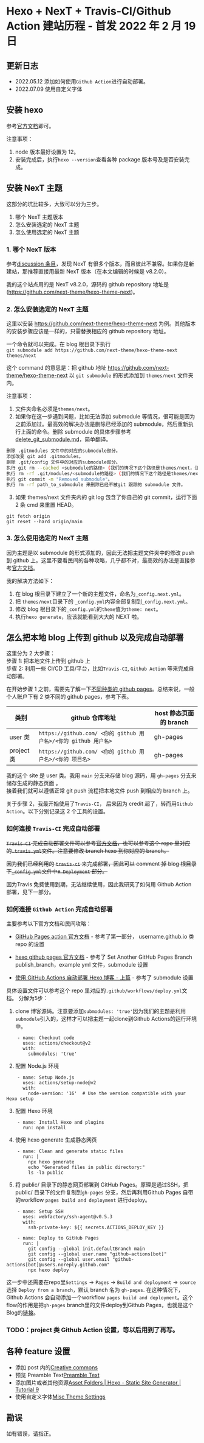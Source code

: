 # Hexo + NexT + Travis-CI/Github Action 建站历程 - 首发 2022 年 2 月 19 日

## 更新日志

- 2022.05.12 添加如何使用`Github Action`进行自动部署。
- 2022.07.09 使用自定义字体

## 安装 hexo

参考[官方文档](https://hexo.io/docs/)即可。

注意事项：

1. node 版本最好设置为 12。
2. 安装完成后，执行`hexo --version`查看各种 package 版本号及是否安装完成。

## 安装 NexT 主题

这部分的坑比较多，大致可以分为三步。

1. 哪个 NexT 主题版本
2. 怎么安装选定的 NexT 主题
3. 怎么使用选定的 NexT 主题

### 1. 哪个 NexT 版本

参考[discussion 条目](https://github.com/next-theme/hexo-theme-next/issues/4)，发现 NexT 有很多个版本，而且彼此不兼容。如果你是新建站，那推荐直接用最新 NexT 版本（在本文编辑的时候是 v8.2.0）。

我的这个站点用的是 NexT v8.2.0，源码的 github repository 地址是(https://github.com/next-theme/hexo-theme-next)。

### 2. 怎么安装选定的 NexT 主题

这里以安装 https://github.com/next-theme/hexo-theme-next 为例。其他版本的安装步骤应该是一样的，只需替换相应的 github repository 地址。

一个命令就可以完成。在 blog 根目录下执行  
`git submodule add https://github.com/next-theme/hexo-theme-next themes/next`

这个 command 的意思是：把 github 地址 https://github.com/next-theme/hexo-theme-next 以 `git submodule` 的形式添加到 `themes/next` 文件夹内。

注意事项：

1. 文件夹命名必须是`themes/next`。
2. 如果你在这一步遇到问题，比如无法添加 submodule 等情况，很可能是因为之前添加过。最高效的解决办法是删除已经添加的 submodule，然后重新执行上面的命令。删除 submodule 的具体步骤参考[delete_git_submodule.md](https://gist.github.com/myusuf3/7f645819ded92bda6677)，简单翻译。

```sh
删除 .gitmodules 文件中的对应的submodule部分。
添加改变 git add .gitmodules。
删除 .git/config 文件中的对应的submodule部分。
执行 git rm --cached <submodule的路径> (我们的情况下这个路径是themes/next，注意没有在next后没有/).
执行 rm -rf .git/modules/<submodule的路径> (我们的情况下这个路径是themes/next，注意没有在next后没有/).
执行 git commit -m "Removed submodule"。
执行 rm -rf path_to_submodule 来删除已经不被git 跟踪的 submodule 文件。
```

3. 如果 themes/next 文件夹内的 git log 包含了你自己的 git commit，运行下面 2 条 cmd 来重置 HEAD。

```
git fetch origin
git reset --hard origin/main
```

### 3. 怎么使用选定的 NexT 主题

因为主题是以 submodule 的形式添加的，因此无法把主题文件夹中的修改 push 到 github 上。这里不要看民间的各种攻略，几乎都不对，最高效的办法是直接参考[官方文档](https://theme-next.js.org/docs/getting-started/configuration.html)。

我的解决方法如下：

1. 在 blog 根目录下建立了一个新的主题文件，命名为`_config.next.yml`。
2. 把 `themes/next`目录下的 `_config.yml`内容全部复制到`_config.next.yml`。
3. 修改 blog 根目录下的`_config.yml`的`theme`值为`theme: next`。
4. 执行`hexo generate`，应该就能看到大大的 NEXT 啦。

## 怎么把本地 blog 上传到 github 以及完成自动部署

这里分为 2 大步骤：  
步骤 1: 把本地文件上传到 github 上   
步骤 2: 利用一些 CI/CD 工具/平台，比如`Travis-CI`, `Github Action` 等来完成自动部署。

在开始步骤 1 之前，需要先了解一下[不同种类的 github pages](https://docs.github.com/en/pages/getting-started-with-github-pages/about-github-pages#types-of-github-pages-sites)。总结来说，一般个人账户下有 2 类不同的 github pages，参考下表。

| 类别       | github 仓库地址                                                 | host 静态页面的 branch |
| ---------- | --------------------------------------------------------------- | ---------------------- |
| user 类    | `https://github.com/ <你的 github 用户名>/<你的 github 用户名>` | gh-pages                 |
| project 类 | `https://github.com/ <你的 github 用户名>/<你的 项目名>`        | gh-pages               |

我的这个 site 是 user 类。我用 `main` 分支来存储 blog 源码，用 `gh-pages` 分支来储存生成的静态页面 。  
接着我们就可以遵循正常 git push 流程把本地文件 push 到相应的 branch 上。

关于步骤 2，我最开始使用了`Travis-CI`， 后来因为 credit 超了，转而用`Github Action`。以下分别记录这 2 个工具的设置。

### 如何连接 `Travis-CI` 完成自动部署

~~`Travis-CI` 完成自动部署文件可以参考[官方文档](https://docs.travis-ci.com/user/deployment/pages/)，也可以参考这个 repo 里对应的`.travis.yml`文件。注意要修改 branch hexo 到你对应的 branch。~~

~~因为我们已经利用的 `travis-ci` 来完成部署，因此可以 comment 掉 blog 根目录下`_config.yml`文件中`# Deployment` 部分。~~

因为Travis 免费使用到期，无法继续使用，因此我研究了如何用 Github Action 部署，见下一部分。

### 如何连接 `Github Action` 完成自动部署

主要参考以下官方文档和民间攻略：

- [GitHub Pages action 官方文档](https://github.com/marketplace/actions/github-pages-action#%EF%B8%8F-set-another-github-pages-branch-publish_branch) - 参考了第一部分， username.github.io 类 repo 的设置

- [hexo github pages 官方文档](https://hexo.io/docs/github-pages) - 参考了 Set Another GitHub Pages Branch publish_branch，example yml 文件，submodule 设置

- [使用 GitHub Actions 自动部署 Hexo 博客 - 上篇](https://oreo.life/deploy-hexo-with-github-actions-1/#%E8%BD%AE%E5%AD%90%E5%86%8D%E9%80%A0-%E4%BD%BF%E7%94%A8-github-actions-%E8%87%AA%E5%8A%A8%E9%83%A8%E7%BD%B2-hexo-%E5%8D%9A%E5%AE%A2---%E4%B8%8A%E7%AF%87) - 参考了 submodule 设置

具体设置文件可以参考这个 repo 里对应的`.github/workflows/deploy.yml`文档。
分解为5步：
1. clone 博客源码。注意要添加`submodules: 'true'`因为我们的主题是利用`submodule`引入的，这样才可以把主题一起clone到Github Actions的运行环境中。
```
    - name: Checkout code
      uses: actions/checkout@v2
      with:
        submodules: 'true'
```
2. 配置 Node.js 环境
```
    - name: Setup Node.js
      uses: actions/setup-node@v2
      with:
        node-version: '16'  # Use the version compatible with your Hexo setup
```
3. 配置 Hexo 环境
```
    - name: Install Hexo and plugins
      run: npm install
```
4. 使用 hexo generate 生成静态网页
```
    - name: Clean and generate static files
      run: |
        npx hexo generate
        echo "Generated files in public directory:"
        ls -la public
```
5. 将 public/ 目录下的静态网页部署到 GitHub Pages。原理是通过SSH，把public/ 目录下的文件复制到`gh-pages` 分支，然后再利用Github Pages 自带的workflow `pages build and deployment` 进行deploy。
```
    - name: Setup SSH
      uses: webfactory/ssh-agent@v0.5.3
      with:
        ssh-private-key: ${{ secrets.ACTIONS_DEPLOY_KEY }}

    - name: Deploy to GitHub Pages
      run: |
        git config --global init.defaultBranch main
        git config --global user.name "github-actions[bot]"
        git config --global user.email "github-actions[bot]@users.noreply.github.com"
        npx hexo deploy
```
这一步中还需要在repo里`Settings` -> `Pages` -> `Build and deployment` -> `source` 选择 `Deploy from a branch`，默认 branch 名为 `gh-pages`. 在这种情况下，Github Actions 会自动添加一个workflow `pages build and deployment`。这个flow的作用是把`gh-pages` branch里的文件deploy到Github Pages，也就是这个Blog的[链接](https://galaxy-dot.github.io/)。


### TODO：project 类 Github Action 设置，等以后用到了再写。

## 各种 feature 设置

- 添加 post 内的[Creative commons](https://theme-next.js.org/docs/theme-settings/index.html?highlight=creative+commons+license+section)
- 预览 Preamble Text[Preamble Text](https://theme-next.js.org/docs/theme-settings/posts.html?highlight=homepage)
- 添加图片或者其他资源[Asset Folders | Hexo - Static Site Generator | Tutorial 9](https://www.youtube.com/watch?v=feIDVQ2tz0o&t=89s)
- 使用自定义字体[Misc Theme Settings](https://theme-next.js.org/docs/theme-settings/miscellaneous)

## 勘误

如有错误，请指正。
